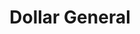 ---
title: "Dollar General"
url: /ashtabula/dollar-general-north-ridge-road-east/
shop: variety store
---